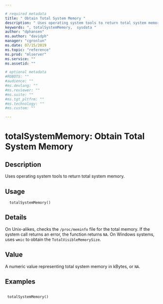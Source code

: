 ```yaml
--- 

# required metadata 
title: " Obtain Total System Memory " 
description: " Uses operating system tools to return total system memory. " 
keywords: ", totalSystemMemory,  sysdata " 
author: "dphansen"
ms.author: "davidph" 
manager: "cgronlun" 
ms.date: 07/15/2019
ms.topic: "reference" 
ms.prod: "mlserver" 
ms.service: "" 
ms.assetid: "" 

# optional metadata 
#ROBOTS: "" 
#audience: "" 
#ms.devlang: "" 
#ms.reviewer: "" 
#ms.suite: "" 
#ms.tgt_pltfrm: "" 
#ms.technology: "" 
#ms.custom: "" 

--- 
```



 # totalSystemMemory:  Obtain Total System Memory  
 ## Description

Uses operating system tools to return total system memory.


 ## Usage

```   
  totalSystemMemory()

```

 ## Details

On Unix-alikes, checks the `/proc/meminfo` file for the total memory. If the system call
returns an error, the function returns `NA`. On Windows
systems, uses `wmic` to obtain the `TotalVisibleMemorySize`.


 ## Value

A numeric value representing total system memory in kBytes, or `NA`.









 ## Examples

 ```

  totalSystemMemory()
```






